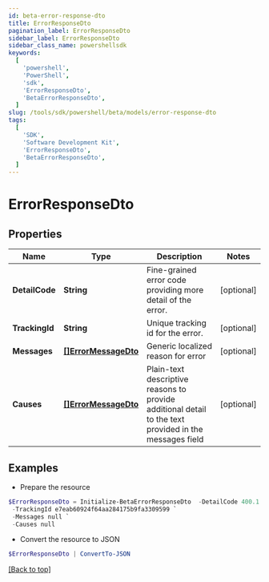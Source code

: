 ```yaml
---
id: beta-error-response-dto
title: ErrorResponseDto
pagination_label: ErrorResponseDto
sidebar_label: ErrorResponseDto
sidebar_class_name: powershellsdk
keywords:
  [
    'powershell',
    'PowerShell',
    'sdk',
    'ErrorResponseDto',
    'BetaErrorResponseDto',
  ]
slug: /tools/sdk/powershell/beta/models/error-response-dto
tags:
  [
    'SDK',
    'Software Development Kit',
    'ErrorResponseDto',
    'BetaErrorResponseDto',
  ]
---
```


# ErrorResponseDto

## Properties

| Name | Type | Description | Notes |
| --- | --- | --- | --- |
| **DetailCode** | **String** | Fine-grained error code providing more detail of the error. | [optional] |
| **TrackingId** | **String** | Unique tracking id for the error. | [optional] |
| **Messages** | [**[]ErrorMessageDto**](error-message-dto) | Generic localized reason for error | [optional] |
| **Causes** | [**[]ErrorMessageDto**](error-message-dto) | Plain-text descriptive reasons to provide additional detail to the text provided in the messages field | [optional] |

## Examples

- Prepare the resource

```powershell
$ErrorResponseDto = Initialize-BetaErrorResponseDto  -DetailCode 400.1 Bad Request Content `
 -TrackingId e7eab60924f64aa284175b9fa3309599 `
 -Messages null `
 -Causes null
```

- Convert the resource to JSON

```powershell
$ErrorResponseDto | ConvertTo-JSON
```

[[Back to top]](#)

